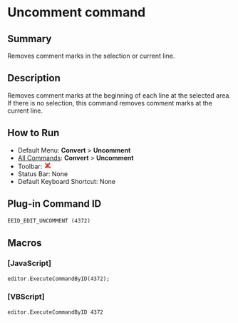 # Uncomment command

## Summary

Removes comment marks in the selection or current line.

## Description

Removes comment marks at the beginning of each line at the selected area. If there is no selection, this command removes comment marks at the current line.

## How to Run

- Default Menu: **Convert** \> **Uncomment**
- [All Commands](../tools/all_commands): **Convert** \> **Uncomment**
- Toolbar: ![](../../images/edituncomment.png)
- Status Bar: None
- Default Keyboard Shortcut: None

## Plug-in Command ID

```
EEID_EDIT_UNCOMMENT (4372)
```

## Macros

### \[JavaScript\]

```
editor.ExecuteCommandByID(4372);
```

### \[VBScript\]

```
editor.ExecuteCommandByID 4372
```
